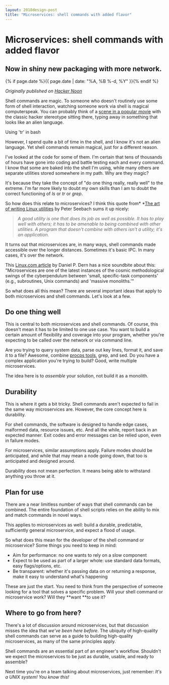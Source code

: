 ```yaml
---
layout: 2018design-post
title: "Microservices: shell commands with added flavor"
---
```


# Microservices: shell commands with added flavor

## Now in shiny new packaging with more network.

{% if page.date %}{{ page.date | date: "%A, %B %-d, %Y" }}{% endif %}

*Originally published on [Hacker Noon](https://hackernoon.com/microservices-shell-commands-with-added-flavor-b3c0bcfe12fb)*

Shell commands are magic. To someone who doesn't routinely use some form of
shell interaction, watching someone work via shell is magical computerspeak. You
can probably think of a [scene in a popular
movie](https://www.youtube.com/watch?v=dFUlAQZB9Ng) with the classic hacker
stereotype sitting there, typing away in
something that looks like an alien language.

<div class="center width70"><amp-img src="/images/posts/2017-08-23_1.png" width="1600" height="855" alt="Using 'tr' in bash" layout="responsive"></amp-img></div>
<figcaption class="center">Using 'tr' in bash</figcaption>

However, I spend quite a bit of time in the shell, and I know it's not an alien
language. Yet shell commands remain magical, just for a different reason.

I've looked at the code for some of them. I'm certain that tens of thousands of
hours have gone into coding and battle testing each and every command. I know
that some are baked into the shell I'm using, while many others are separate
utilities stored somewhere in my path. Why are they magic?

It's because they take the concept of "do one thing really, really well" to the
extreme. I'm far more likely to doubt my own skills than I am to doubt the
correct functioning of *ls* or *tr* or *grep*.

So how does this relate to
microservices? I think this quote
from* *[The art of writing Linux
utilities](http://people.fas.harvard.edu/~lib113/reference/unix/writingtools.html)
by Peter Seebach sums it up nicely:

> *A good utility is one that does its job as well as possible. It has to play
> well with others; it has to be amenable to being combined with other utilities.
A program that doesn't combine with others isn't a utility; it's an
application.*

It turns out that microservices are, in many ways, shell commands made
accessible over the longer distances. Sometimes it's basic IPC. In many cases,
it's over the network.

This [Linux.com
article](https://www.linux.com/news/microservices-101-what-know-what-do) by
Daniel P. Dern has a nice soundbite about this: "Microservices are one of the
latest instances of the cosmic methodological swings of the cyberpendulum
between 'small, specific-task components' (e.g., subroutines, Unix commands) and
'massive monoliths.'"

So what does all this mean? There are several important ideas that apply to both
microservices and shell commands. Let's look at a few.

## Do one thing well

This is central to both microservices and shell commands. Of course, this
doesn't mean it has to be limited to one use case. You want to build a certain
amount of flexibility and coverage into your program, whether you're expecting
to be called over the network or via command line.

Are you trying to query system data, parse out key lines, format it, and save it
to a file? Awesome, combine [procps tools](https://gitlab.com/procps-ng/procps),
grep, and sed. Do you have a complex application you're trying to build? Good,
write multiple microservices.

The idea here is to *assemble* your solution, not build it as a monolith.

## Durability

This is where it gets a bit tricky. Shell commands aren't expected to fail in
the same way microservices are. However, the core concept here is durability.

For shell commands, the software is designed to handle edge cases, malformed
data, resource issues, etc. And all the while, report back in an expected
manner. Exit codes and error messages can be relied upon, even in failure modes.

For microservices, similar assumptions apply. Failure modes should be
anticipated, and while that may mean a node going down, that too is anticipated
and designed around.

Durability does not mean perfection. It means being able to withstand anything
you throw at it.

## Plan for use

There are a near limitless number of ways that shell commands can be combined.
The entire foundation of shell scripts relies on the ability to mix and match
commands in novel ways.

This applies to microservices as well: build a durable, predictable,
sufficiently general microservice, and expect a flood of usage.

So what does this mean for the developer of the shell command or microservice?
Some things you need to keep in mind:

* Aim for performance: no one wants to rely on a slow component
* Expect to be used as part of a larger whole: use standard data formats, easy
flags/options, etc.
* Be transparent: whether it's passing data on or returning a response, make it
easy to understand what's happening

These are just the start. You need to think from the perspective of someone
looking for a tool that solves a specific problem. Will your shell command or
microservice work? Will they **want **to use it?

## Where to go from here?

There's a lot of discussion around microservices, but that discussion misses the
idea that *we've been here before*. The ubiquity of high-quality shell commands
can serve as a guide to building high-quality microservices, as many of the same
principles apply.

Shell commands are an essential part of an engineer's workflow. Shouldn't we
expect the microservices to be just as durable, usable, and ready to assemble?

Next time you're on a team talking about microservices, just remember: *It's a
UNIX system! You know this!*